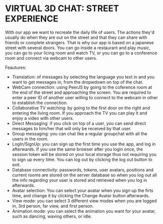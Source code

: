 # VIRTUAL 3D CHAT: STREET EXPERIENCE

With our app we want to recreate the daily life of users. The actions they'd usually do when they are out on the street and that they can share with friends or complete strangers. That is why our app is based on a japanese street with several doors. You can go inside a restaurant and play music, you can go to your licing room and watch TV, or you can go to a conference room and connect via webcam to other users.

Feautures:
- Translation: of messages by selecting the language you text in and you want to get messages in, from the dropwdown on top of the chat.
- WebCam connection: using PeerJS by going to the coference room at the end of the street and approaching the screen. You are required to enter a peer ID of another user willing to connect to the webcam in other to establish the connection.
- Collaborative TV watching: by going to the first door on the right and entering the living room. If you approach the TV you can play it and enjoy a video with other users.
- Direct Messaging: if you click on top of a user, you can send direct messages to him/her that will only be received by that user.
- Group messaging: you can chat like a regular groupchat with all the users in the room.
- LogIn/SignUp: you can sign up the first time you use the app, and log in afterwards. If you use the same browser after you login once, the session token will be stored on your local storage thus not requiring you to sign up every time. You can log out by clicking the log out button to exit.
- Database connectivity: passwords, tokens, user avatars, positions and current rooms are stored on the server database so when you log out all the info regarding your user is stored and retrieved when you log in afterwards.
- Avatar selection: You can select your avatar when you sign up the firts time, and change it by clicking the Change Avatar button afterwards.
- View mode: you can select 3 different view modes when you are logged in, 3rd person, far view, and first person.
- Animation mode: you can select the animation you want for your avatar, such as dancing, waving others, or idle.
